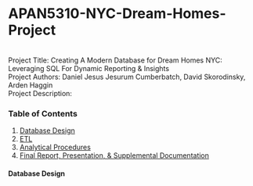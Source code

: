 # APAN5310-NYC-Dream-Homes-Project
<br>
Project Title: Creating A Modern Database for Dream Homes NYC: Leveraging SQL For Dynamic Reporting & Insights <br> 
Project Authors:  Daniel Jesus Jesurum Cumberbatch, David Skorodinsky, Arden Haggin <br>
Project Description: <br>

### Table of Contents <br> 
1. [Database Design](https://github.com/ardenhaggin/APAN5310-NYC-Dream-Homes-Project/tree/main/Database%20Design)
2. [ETL](https://github.com/ardenhaggin/APAN5310-NYC-Dream-Homes-Project/tree/main/ETL)
3. [Analytical Procedures](https://github.com/ardenhaggin/APAN5310-NYC-Dream-Homes-Project/tree/main/Analytical%20Procedures)
4. [Final Report, Presentation, & Supplemental Documentation](https://github.com/ardenhaggin/APAN5310-NYC-Dream-Homes-Project/tree/main/Final%20Report%2C%20Presentation%2C%20%26%20Supplemental%20Documentation)

#### Database Design <br> 

